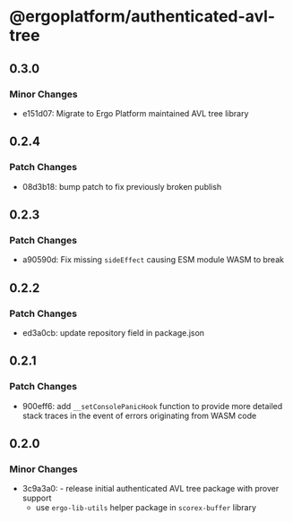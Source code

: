 # @ergoplatform/authenticated-avl-tree

## 0.3.0

### Minor Changes

- e151d07: Migrate to Ergo Platform maintained AVL tree library

## 0.2.4

### Patch Changes

- 08d3b18: bump patch to fix previously broken publish

## 0.2.3

### Patch Changes

- a90590d: Fix missing `sideEffect` causing ESM module WASM to break

## 0.2.2

### Patch Changes

- ed3a0cb: update repository field in package.json

## 0.2.1

### Patch Changes

- 900eff6: add `__setConsolePanicHook` function to provide more detailed stack traces in the event of errors originating from WASM code

## 0.2.0

### Minor Changes

- 3c9a3a0: - release initial authenticated AVL tree package with prover support
  - use `ergo-lib-utils` helper package in `scorex-buffer` library
